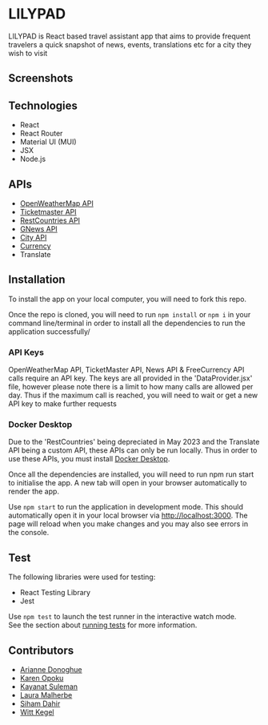 # LILYPAD
LILYPAD is React based travel assistant app that aims to provide frequent travelers a quick snapshot of news, events, translations etc for a city they wish to visit

## Screenshots

## Technologies
* React
* React Router
* Material UI (MUI)
* JSX
* Node.js

## APIs
* [OpenWeatherMap API](https://openweathermap.org/api)
* [Ticketmaster API](https://developer.ticketmaster.com/products-and-docs/apis/discovery-api/v2/)
* [RestCountries API](https://gitlab.com/restcountries/restcountries)
* [GNews API](https://gnews.io/)
* [City API](https://api-ninjas.com/)
* [Currency](https://freecurrencyapi.com/)
* Translate

## Installation
To install the app on your local computer, you will need to fork this repo.

Once the repo is cloned, you will need to run `npm install` or `npm i` in your command line/terminal in order to install all the dependencies to run the application successfully/

### API Keys
OpenWeatherMap API, TicketMaster API, News API & FreeCurrency API calls require an API key. The keys are all provided in the 'DataProvider.jsx' file, however please note there is a limit to how many calls are allowed per day. Thus if the maximum call is reached, you will need to wait or get a new API key to make further requests

### Docker Desktop
Due to the 'RestCountries' being depreciated in May 2023 and the Translate API being a custom API, these APIs can only be run locally. Thus in order to use these APIs, you must install [Docker Desktop](https://www.docker.com/products/docker-desktop/).

Once all the dependencies are installed, you will need to run npm run start to initialise the app. A new tab will open in your browser automatically to render the app.

Use `npm start` to run the application in development mode. This should automatically open it in your local browser via [http://localhost:3000](http://localhost:3000). The page will reload when you make changes and you may also see errors in the console.

## Test
The following libraries were used for testing:
* React Testing Library
* Jest

Use `npm test` to launch the test runner in the interactive watch mode.\
See the section about [running tests](https://facebook.github.io/create-react-app/docs/running-tests) for more information.


## Contributors
* [Arianne Donoghue](https://github.com/azzywazzy)
* [Karen Opoku](https://github.com/Karen-O94)
* [Kayanat Suleman](https://github.com/KayanatSuleman)
* [Laura Malherbe](https://github.com/L4ur4-M4L)
* [Siham Dahir](https://github.com/sihamad)
* [Witt Kegel](https://github.com/WittK95)